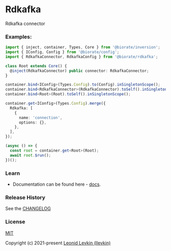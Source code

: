 # Rdkafka

Rdkafka connector

### Examples:

```ts
import { inject, container, Types, Core } from '@biorate/inversion';
import { IConfig, Config } from '@biorate/config';
import { RdkafkaConnector, RdkafkaConfig } from '@biorate/rdkafka';

class Root extends Core() {
  @inject(RdkafkaConnector) public connector: RdkafkaConnector;
}

container.bind<IConfig>(Types.Config).to(Config).inSingletonScope();
container.bind<RdkafkaConnector>(RdkafkaConnector).toSelf().inSingletonScope();
container.bind<Root>(Root).toSelf().inSingletonScope();

container.get<IConfig>(Types.Config).merge({
  Rdkafka: [
    {
      name: 'connection',
      options: {},
    },
  ],
});

(async () => {
  const root = container.get<Root>(Root);
  await root.$run();
})();
```

### Learn

- Documentation can be found here - [docs](https://biorate.github.io/core/modules/rdkafka.html).

### Release History

See the [CHANGELOG](https://github.com/biorate/core/blob/master/packages/%40biorate/rdkafka/CHANGELOG.md)

### License

[MIT](https://github.com/biorate/core/blob/master/packages/%40biorate/rdkafka/LICENSE)

Copyright (c) 2021-present [Leonid Levkin (llevkin)](mailto:llevkin@yandex.ru)
